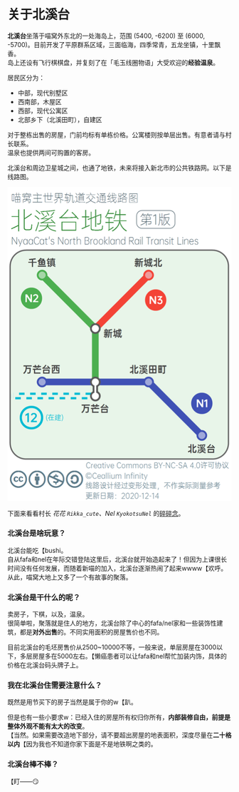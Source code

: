 # 关于北溪台

**北溪台**坐落于喵窝外东北的一处海岛上，范围 (5400, -6200) 至 (6000, -5700)。目前开发了平原群系区域，三面临海，四季常青，五龙坐镇，十里飘香。  
岛上还设有飞行棋棋盘，并复刻了在「毛玉线圈物语」大受欢迎的**经验温泉**。

居民区分为：
- 中部，现代别墅区
- 西南部，木屋区
- 西部，现代公寓区
- 北部乡下（北溪田町），自建区

对于整栋出售的房屋，门前均标有单栋价格。公寓楼则按单层出售。有意者请与村长联系。  
温泉也提供两间可购置的客房。

北溪台和周边卫星城之间，也通了地铁，未来将接入新北市的公共铁路网。以下是线路图。

![北溪台地铁](../../assets/images/map-navi/map-NorthBrook-subway-Ceallium.png)

下面来看看村长 *花花 `Rikka_cute`、Nel `KyokotsuNel`* 的[碎碎念](https://bbs.nyaa.cat/d/1557 "原载于 NyaaBBS")。

### 北溪台是啥玩意？

北溪台能吃【bushi。  
自从fafa和nel在年际交错登陆这里后，北溪台就开始造起来了！但因为上课很长时间没有任何发展，而随着新喵的加入，北溪台逐渐热闹了起来wwww【欢呼。从此，喵窝大地上又多了一个有故事的聚落。

### 北溪台是干什么的呢？

卖房子，下棋，以及，温泉。  
很简单啦，聚落就是住人的地方，北溪台除了中心的fafa/nel家和一些装饰性建筑，都是**对外出售**的。不同实用面积的房屋售价也不同。

目前北溪台的毛坯房售价从2500~10000不等，一般来说，单层房屋在3000以下，多层房屋多在5000左右。【懒癌患者可以让fafa和nel帮忙加装内饰，具体的价格在北溪台码头牌子上。

### 我在北溪台住需要注意什么？

既然是用节买下的房子当然是属于你的w【趴。

但是也有一些小要求w：已经入住的房屋所有权归你所有，**内部装修自由，前提是整体外观不能有太大的改变**。  
【当然。如果需要改造地下部分，请不要超出房屋的地表面积，深度尽量在**二十格以内**【因为我也不知道你家下面是不是地铁啊之类的。

### 北溪台棒不棒？

【盯——😏